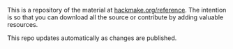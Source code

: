 This is a repository of the material at [hackmake.org/reference](http://hackmake.org/reference). The intention is so that you can download all the source or contribute by adding valuable resources.

This repo updates automatically as changes are published.